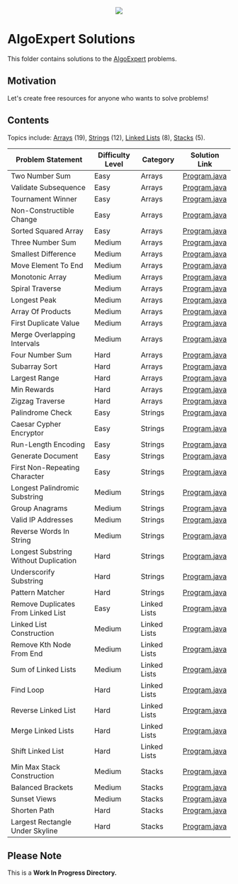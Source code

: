 <p align="center">
  <img src="https://raw.githubusercontent.com/alpha037/Data-Structures-and-Algorithms/main/AlgoExSolutions/img/algoexpert.png">
</p>

# AlgoExpert Solutions

This folder contains solutions to the [AlgoExpert](https://algoexpert.io) problems.

## Motivation

Let's create free resources for anyone who wants to solve problems!

## Contents

Topics include: [Arrays](https://www.geeksforgeeks.org/arrays-in-java/) (19), [Strings](https://www.geeksforgeeks.org/strings-in-java/) (12), [Linked Lists](https://www.geeksforgeeks.org/implementing-a-linked-list-in-java-using-class/) (8), [Stacks](https://www.geeksforgeeks.org/stack-data-structure-introduction-program/) (5).

| Problem Statement                     | Difficulty Level | Category     | Solution Link                                                        |
| ------------------------------------- | ---------------- | ------------ | -------------------------------------------------------------------- |
| Two Number Sum                        | Easy             | Arrays       | [Program.java](Easy/TwoNumberSum/Program.java)                       |
| Validate Subsequence                  | Easy             | Arrays       | [Program.java](Easy/ValidateSubSequence/Program.java)                |
| Tournament Winner                     | Easy             | Arrays       | [Program.java](Easy/TournamentWinner/Program.java)                   |
| Non-Constructible Change              | Easy             | Arrays       | [Program.java](Easy/NonConstructibleChange/Program.java)             |
| Sorted Squared Array                  | Easy             | Arrays       | [Program.java](Easy/SortedSquaredArray/Program.java)                 |
| Three Number Sum                      | Medium           | Arrays       | [Program.java](Medium/ThreeNumberSum/Program.java)                   |
| Smallest Difference                   | Medium           | Arrays       | [Program.java](Medium/SmallestDifference/Program.java)               |
| Move Element To End                   | Medium           | Arrays       | [Program.java](Medium/MoveElementToEnd/Program.java)                 |
| Monotonic Array                       | Medium           | Arrays       | [Program.java](Medium/MonotonicArray/Program.java)                   |
| Spiral Traverse                       | Medium           | Arrays       | [Program.java](Medium/SpiralTraverse/Program.java)                   |
| Longest Peak                          | Medium           | Arrays       | [Program.java](Medium/LongestPeak/Program.java)                      |
| Array Of Products                     | Medium           | Arrays       | [Program.java](Medium/ArrayofProducts/Program.java)                  |
| First Duplicate Value                 | Medium           | Arrays       | [Program.java](Medium/FirstDuplicateValue/Program.java)              |
| Merge Overlapping Intervals           | Medium           | Arrays       | [Program.java](Medium/MergeOverlappingIntervals/Program.java)        |
| Four Number Sum                       | Hard             | Arrays       | [Program.java](Hard/FourNumberSum/Program.java)                      |
| Subarray Sort                         | Hard             | Arrays       | [Program.java](Hard/SubarraySort/Program.java)                       |
| Largest Range                         | Hard             | Arrays       | [Program.java](Hard/LargestRange/Program.java)                       |
| Min Rewards                           | Hard             | Arrays       | [Program.java](Hard/MinRewards/Program.java)                         |
| Zigzag Traverse                       | Hard             | Arrays       | [Program.java](Hard/ZigzagTraverse/Program.java)                     |
| Palindrome Check                      | Easy             | Strings      | [Program.java](Easy/PalindromeCheck/Program.java)                    |
| Caesar Cypher Encryptor               | Easy             | Strings      | [Program.java](Easy/CaesarCipherEncryptor/Program.java)              |
| Run-Length Encoding                   | Easy             | Strings      | [Program.java](Easy/RunLengthEncoding/Program.java)                  |
| Generate Document                     | Easy             | Strings      | [Program.java](Easy/GenerateDocument/Program.java)                   |
| First Non-Repeating Character         | Easy             | Strings      | [Program.java](Easy/FirstNonRepeatingCharacter/Program.java)         |
| Longest Palindromic Substring         | Medium           | Strings      | [Program.java](Medium/LongestPalindromicSubstring/Program.java)      |
| Group Anagrams                        | Medium           | Strings      | [Program.java](Medium/GroupAnagrams/Program.java)                    |
| Valid IP Addresses                    | Medium           | Strings      | [Program.java](Medium/ValidIPAddresses/Program.java)                 |
| Reverse Words In String               | Medium           | Strings      | [Program.java](Medium/ReverseWordsInAString/Program.java)            |
| Longest Substring Without Duplication | Hard             | Strings      | [Program.java](Hard/LongestSubstringWithoutDuplication/Program.java) |
| Underscorify Substring                | Hard             | Strings      | [Program.java](Hard/UnderscorifySubstring/Program.java)              |
| Pattern Matcher                       | Hard             | Strings      | [Program.java](Hard/PatternMatcher/Program.java)                     |
| Remove Duplicates From Linked List    | Easy             | Linked Lists | [Program.java](Easy/RemoveDuplicatesFromLinkedList/Program.java)     |
| Linked List Construction              | Medium           | Linked Lists | [Program.java](Medium/LinkedListConstruction/Program.java)           |
| Remove Kth Node From End              | Medium           | Linked Lists | [Program.java](Medium/RemoveKthNodeFromTheEnd/Program.java)          |
| Sum of Linked Lists                   | Medium           | Linked Lists | [Program.java](Medium/SumofLinkedLists/Program.java)                 |
| Find Loop                             | Hard             | Linked Lists | [Program.java](Hard/FindLoop/Program.java)                           |
| Reverse Linked List                   | Hard             | Linked Lists | [Program.java](Hard/ReverseLinkedList/Program.java)                  |
| Merge Linked Lists                    | Hard             | Linked Lists | [Program.java](Hard/MergeLinkedList/Program.java)                    |
| Shift Linked List                     | Hard             | Linked Lists | [Program.java](Hard/ShiftLinkedList/Program.java)                    |
| Min Max Stack Construction            | Medium           | Stacks       | [Program.java](Medium/MinMaxStackConstruction/Program.java)          |
| Balanced Brackets                     | Medium           | Stacks       | [Program.java](Medium/BalancedBrackets/Program.java)                 |
| Sunset Views                          | Medium           | Stacks       | [Program.java](Medium/SunsetViews/Program.java)                      |
| Shorten Path                          | Hard             | Stacks       | [Program.java](Hard/ShortenPath/Program.java)                        |
| Largest Rectangle Under Skyline       | Hard             | Stacks       | [Program.java](Hard/LargestRectangleUnderSkyline/Program.java)       |

## Please Note

This is a **Work In Progress Directory.** <br/>
